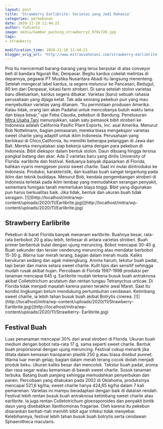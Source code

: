 ```yaml
---
layout: post
title: 'Strawberry Earlibrite: Varietas yang Jadi Rahasia'
categories: perkebunan
date: 2020-11-10 11:44:21
author: Yudianto
image: media/Gambar_packing_strawberry2_978x720.jpg
tags:
- strawberry

modification_time: 2020-11-10 11:44:21
blogger_orig_url: "http://www.mitrausahatani.com/strawberry-earlibrite-varietas-yang.html"
---
```


Pria itu mencermati barang-barang yang terus berputar di atas conveyor belt di
bandara Ngurah Rai, Denpasar. Begitu kardus cokelat melintas di depannya,
pegawai PT Mustika Nusantara Abadi itu langsung menenteng. Setelah mengecat
label kardus, ia segera meluncur ke Pancasari, Bedugul, 80 km dari Denpasar,
lokasi farm stroberi. Di sana setelah stolon varietas baru dikeluarkan, kardus
segera dibakar. Varietas (baru) sebuah rahasia perusahaan yang dijaga ketat.
Tak ada seorang pekebun pun yang mau menyebutkan varietas yang ditanam. “Itu
permintaan produsen Amerika. Kalau tidak, orang lain akan Padahal untuk
mencobanya butuh waktu lama dan biaya besar,” ujar Feba Claudia, pekebun di
Bandung. Penelusuran [Mitra Usaha Tani](https://www.mitrausahatani.com) menunjukkan,
salah satu pemasok bibit stroberi ke Indonesia adalah California Pasific Plant
Exports, Inc. asal Amerika. Menurut Bob Nottelmann, bagian pemasaran, mereka
biasa mengekspor varietas sweet charlie yang adaptif untuk iklim Indonesia.
Perusahaan yang berlokasi di Chico,California, itu memiliki beberapa pelanggan
di Jawa dan Bali. Mereka menyatakan siap bekerja sama dengan para pekebun di
Indonesia. Bibit diekspor dalam bentuk stolon. Daun dibuang hingga tersisa
pangkal batang dan akar. Ada 2 varietas baru yang dirilis University of
Florida: earlibrite dan festival. Keduanya banyak dipasarkan di Florida,
bahkan nyaris menggeser posisi sweet charlie. Saat ini mulai diintroduksi ke
Indonesia. Produksi, karakteristik, dan kualitas buah sangat tergantung pada
iklim dan teknik budidaya. Menurut Bob, kendala pengembangan stroberi di
Indonesia terletak pada iklim lembap yang memudahkan serangan penyakit,
sementara fumigasi tanah memerlukan biaya tinggi. Bibit yang digunakan pun
harus berkualitas baik. Jika tidak, bentuk dan ukuran buah tidak seragam.
[![](http://localhost/mitra/wp-
content/uploads/2020/11/Earlibrite.jpg)](http://localhost/mitra/wp-
content/uploads/2020/11/Earlibrite.jpg)

## Strawberry Earlibrite

Pekebun di barat Florida banyak menanam earlibrite. Buahnya besar, rata-rata
berbobot 20 g atau lebih, terbesar di antara varietas stroberi. Buah primer
berbentuk bulat dengan ujung meruncing. Bobot mencapai 30-40 g. Buah sekunder
dan tersier cenderung meruncing atau mendatar berbobot 15-30 g. Warna luar
merah terang, bagian dalam merah muda. Kaliks berukuran sedang dan agak
melengkung. Aroma harum, tekstur buah padat, tapi berair dan manis setara
sweet charlie. Kulit tipis dan sensitif sehingga mudah rusak akibat hujan.
Percobaan di Florida 1997-1998 produksi per tanaman mencapai 645 g. Earlibrite
mudah terkena busuk buah antraknosa akibat Colletotrichum acutatum dan rentan
tungau Tetranychus urticae. Di Florida tidak menjadi masalah karena panen
terakhir awal Maret. Saat itu kondisi lingkungan belum mendukung pertumbuhan
cendawan. Ketimbang sweet charlie, ia lebih tahan busuk buah akibat Botrytis
cinerea. [![](http://localhost/mitra/wp-content/uploads/2020/11/Strawberry-
Earlibrite.jpg)](http://localhost/mitra/wp-content/uploads/2020/11/Strawberry-
Earlibrite.jpg)

## Festival Buah

Luas penanaman mencapai 30% dari areal stroberi di Florida. Ukuran buah medium
dengan bobot rata-rata 17 g, sama seperti sweet charlie. Bentuk buah
proporsional dengan ujung meruncing. Festival cukup menarik jika ditata dalam
kemasan transparan plastik 250 g atau biasa disebut punnet. Warna luar merah
gelap; bagian dalam merah terang cocok diolah menjadi produk beku. Ukuran
kaliks besar dan mencolok. Tekstur buah padat, aroma dan rasa segar walau
kemanisan di bawah sweet charlie. Sosok tanaman terbuka. Batang buah panjang
sehingga memudahkan penyerbukan dan panen. Percobaan yang dilakukan pada 2002
di Oklahoma, produksinya mencapai 521,6 kg/ha; sweet charlie hanya 424,65
kg/ha dalam 7 kali pemanenan. Varietas ini mampu beradaptasi dengan baik di
dataran rendah. Festival lebih rentan busuk buah antraknosa ketimbang sweet
charlie atau earlibrite. Ia juga rentan Colletotrichum gloeosporoides dan
penyakit bintik daun yang disebabkan Xanthomonas fragariae. Oleh karena itu
pekebun disarankan berhati-hati memilih bibit agar infeksi tidak menyebar.
Kelebihannya, festival lebih tahan busuk buah botrytis serta cendawan
Sphaerotheca macularis.


